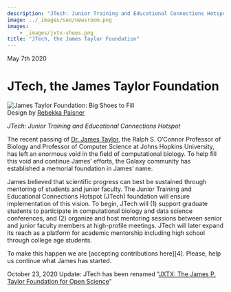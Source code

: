 ```yaml
---
description: "JTech: Junior Training and Educational Connections Hotspot."
image: ../_images/seo/newsroom.png
images:
    - _images/jxtx-shoes.png
title: "JTech, the James Taylor Foundation"
---
```


<Date>May 7th 2020</Date>

# JTech, the James Taylor Foundation

<Image alt="James Taylor Foundation: Big Shoes to Fill" image={props.images[0]} />
<figcaption>Design by <a href="https://twitter.com/rebekkapaisner">Rebekka Paisner</a></figcaption>

*JTech: Junior Training and Educational Connections Hotspot*

The recent passing of [Dr. James Taylor][3], the Ralph S. O’Connor Professor of Biology and Professor of Computer Science at Johns Hopkins University, has left an enormous void in the field of computational biology. To help fill this void and continue James’ efforts, the Galaxy community has established a memorial foundation in James’ name.

James believed that scientific progress can best be sustained through mentoring of students and junior faculty. The Junior Training and Educational Connections Hotspot (JTech) foundation will ensure implementation of this vision. To begin, JTech will (1) support graduate students to participate in computational biology and data science conferences, and (2) organize and host mentoring sessions between senior and junior faculty members at high-profile meetings. JTech will later expand its reach as a platform for academic mentorship including high school through college age students.

To make this happen we are [accepting contributions here][4]. Please, help us continue what James has started.

October 23, 2020 Update: JTech has been renamed "[JXTX: The James P. Taylor Foundation for Open Science][5]"

[3]: https://galaxyproject.org/jxtx/
[5]: /about
